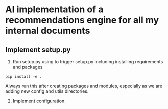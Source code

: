 # AI implementation of a recommendations engine for all my internal documents

## Implement setup.py
1. Run setup.py using to trigger setup.py including installing requirements and packages
```
pip install -e .
```
Always run this after creating packages and modules, especially as we are adding new config and utils directories.

2. Implement configuration.